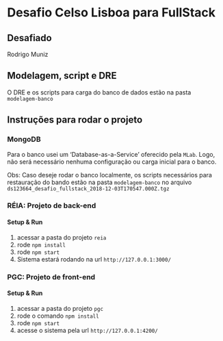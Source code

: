 # Desafio Celso Lisboa para FullStack

## Desafiado
Rodrigo Muniz

## Modelagem, script e DRE
O DRE e os scripts para carga do banco de dados estão na pasta `modelagem-banco`

## Instruções para rodar o projeto

### MongoDB
Para o banco usei um ‘Database-as-a-Service’ oferecido pela `MLab`. Logo, não será necessário nenhuma configuração ou carga inicial para o banco.

Obs:
Caso deseje rodar o banco localmente, os scripts necessários para restauração do bando estão na pasta `modelagem-banco` no arquivo `ds123664_desafio_fullstack_2018-12-03T170547.000Z.tgz`

### RÉIA: Projeto de back-end

#### Setup & Run
1. acessar a pasta do projeto `reia`
2. rode `npm install`
3. rode `npm start`
4. Sistema estará rodando na url `http://127.0.0.1:3000/`

### PGC: Projeto de front-end

#### Setup & Run
1. acessar a pasta do projeto `pgc`
2. rode o comando `npm install`
3. rode `npm start`
4. acesse o sistema pela url `http://127.0.0.1:4200/`

